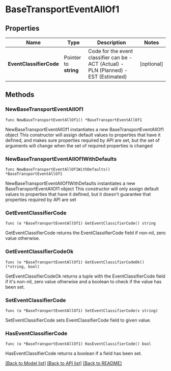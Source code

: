 # BaseTransportEventAllOf1

## Properties

Name | Type | Description | Notes
------------ | ------------- | ------------- | -------------
**EventClassifierCode** | Pointer to **string** | Code for the event classifier can be - ACT (Actual) - PLN (Planned) - EST (Estimated) | [optional] 

## Methods

### NewBaseTransportEventAllOf1

`func NewBaseTransportEventAllOf1() *BaseTransportEventAllOf1`

NewBaseTransportEventAllOf1 instantiates a new BaseTransportEventAllOf1 object
This constructor will assign default values to properties that have it defined,
and makes sure properties required by API are set, but the set of arguments
will change when the set of required properties is changed

### NewBaseTransportEventAllOf1WithDefaults

`func NewBaseTransportEventAllOf1WithDefaults() *BaseTransportEventAllOf1`

NewBaseTransportEventAllOf1WithDefaults instantiates a new BaseTransportEventAllOf1 object
This constructor will only assign default values to properties that have it defined,
but it doesn't guarantee that properties required by API are set

### GetEventClassifierCode

`func (o *BaseTransportEventAllOf1) GetEventClassifierCode() string`

GetEventClassifierCode returns the EventClassifierCode field if non-nil, zero value otherwise.

### GetEventClassifierCodeOk

`func (o *BaseTransportEventAllOf1) GetEventClassifierCodeOk() (*string, bool)`

GetEventClassifierCodeOk returns a tuple with the EventClassifierCode field if it's non-nil, zero value otherwise
and a boolean to check if the value has been set.

### SetEventClassifierCode

`func (o *BaseTransportEventAllOf1) SetEventClassifierCode(v string)`

SetEventClassifierCode sets EventClassifierCode field to given value.

### HasEventClassifierCode

`func (o *BaseTransportEventAllOf1) HasEventClassifierCode() bool`

HasEventClassifierCode returns a boolean if a field has been set.


[[Back to Model list]](../README.md#documentation-for-models) [[Back to API list]](../README.md#documentation-for-api-endpoints) [[Back to README]](../README.md)


